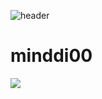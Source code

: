 ![header](https://capsule-render.vercel.app/api?type=wave&color=auto&height=300&section=header&text=capsule%20render&fontSize=90)
# minddi00
<a href="https://hits.seeyoufarm.com"><img src="https://hits.seeyoufarm.com/api/count/incr/badge.svg?url=https%3A%2F%2Fgithub.com%2Fminddi00%2Fminddi00.git&count_bg=%23390045&title_bg=%232B2B2B&icon=github.svg&icon_color=%23CBA5E0&title=hits&edge_flat=false"/></a>
